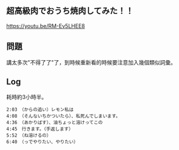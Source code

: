 ## 超高級肉でおうち焼肉してみた！！
https://youtu.be/RM-Ev5LHEE8

## 問題
講太多次"不得了了"了，到時候重新看的時候要注意加入幾個類似詞彙。

## Log
耗時約3小時半。

```
2:03　（からの追い）レモン私は
4:08　（そんないちかついたら）、私死んでしまいます。
4:36　（あかりばす）、油ちょっと溶けってこの
4:45　行きます。（手返します）
5:52　（ね溶けるの）
6:40　（っでやりたい、やりたい）
```
